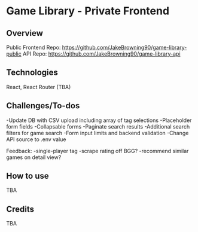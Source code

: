 # Game Library - Private Frontend

## Overview
Public Frontend Repo: https://github.com/JakeBrowning90/game-library-public
API Repo: https://github.com/JakeBrowning90/game-library-api

## Technologies
React, React Router (TBA)

## Challenges/To-dos
-Update DB with CSV upload including array of tag selections
-Placeholder form fields
-Collapsable forms
-Paginate search results
-Additional search filters for game search
-Form input limits and backend validation
-Change API source to .env value

Feedback:
-single-player tag
-scrape rating off BGG?
-recommend similar games on detail view?

## How to use
TBA

## Credits
TBA
